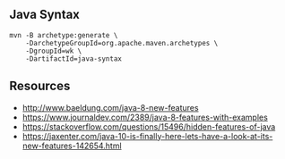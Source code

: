 ## Java Syntax

```
mvn -B archetype:generate \
    -DarchetypeGroupId=org.apache.maven.archetypes \
    -DgroupId=wk \
    -DartifactId=java-syntax
```

## Resources

- http://www.baeldung.com/java-8-new-features
- https://www.journaldev.com/2389/java-8-features-with-examples
- https://stackoverflow.com/questions/15496/hidden-features-of-java
- https://jaxenter.com/java-10-is-finally-here-lets-have-a-look-at-its-new-features-142654.html